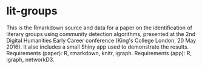 # lit-groups

This is the Rmarkdown source and data for a paper on the identification of literary groups using community detection algorithms, presented at the 2nd Digital Humanities Early Career conference (King's College London, 20 May 2016). It also includes a small Shiny app used to demonstrate the results. Requirements (paper): R, rmarkdown, knitr, igraph. Requirements (app): R, igraph, networkD3.
